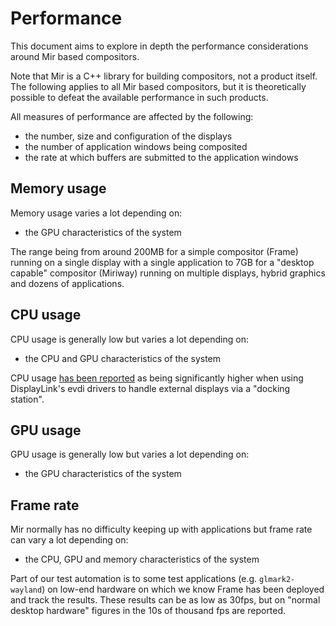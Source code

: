 # Performance

This document aims to explore in depth the performance considerations around Mir
based compositors.

Note that Mir is a C++ library for building compositors, not a product itself.
The following applies to all Mir based compositors, but it is theoretically
possible to defeat the available performance in such products.

All measures of performance are affected by the following:

* the number, size and configuration of the displays
* the number of application windows being composited
* the rate at which buffers are submitted to the application windows

## Memory usage

Memory usage varies a lot depending on: 

* the GPU characteristics of the system

The range being from around 200MB for a simple compositor (Frame) running on a
single display with a single application to 7GB for a "desktop capable" 
compositor (Miriway) running on multiple displays, hybrid graphics and dozens of
applications.   

## CPU usage

CPU usage is generally low but varies a lot depending on:

* the CPU and GPU characteristics of the system

CPU usage [has been reported](https://github.com/canonical/mir/issues/3230) as 
being significantly higher when using DisplayLink's evdi drivers to handle 
external displays via a "docking station".

## GPU usage

GPU usage is generally low but varies a lot depending on:

* the GPU characteristics of the system

## Frame rate

Mir normally has no difficulty keeping up with applications but frame rate can
vary a lot depending on:

* the CPU, GPU and memory characteristics of the system

Part of our test automation is to some test applications (e.g. 
`glmark2-wayland`) on low-end hardware on which we know Frame has been deployed
and track the results. These results can be as low as 30fps, but on "normal
desktop hardware" figures in the 10s of thousand fps are reported.
